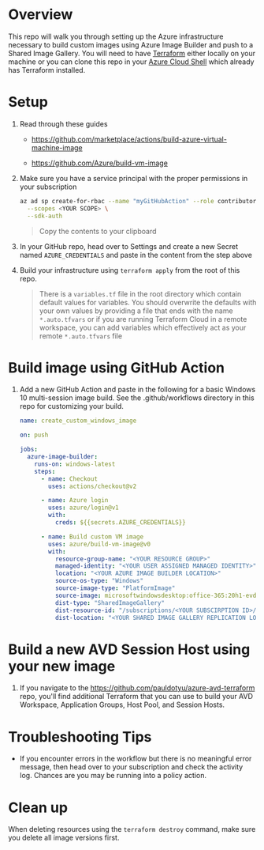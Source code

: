 # Overview

This repo will walk you through setting up the Azure infrastructure necessary to build custom images using Azure Image Builder and push to a Shared Image Gallery. You will need to have [Terraform](https://www.terraform.io/downloads.html) either locally on your machine or you can clone this repo in your [Azure Cloud Shell](https://shell.azure.com) which already has Terraform installed.

# Setup

1. Read through these guides

   - https://github.com/marketplace/actions/build-azure-virtual-machine-image

   - https://github.com/Azure/build-vm-image

1. Make sure you have a service principal with the proper permissions in your subscription

   ```sh
   az ad sp create-for-rbac --name "myGitHubAction" --role contributor \
     --scopes <YOUR SCOPE> \
     --sdk-auth
   ```

   > Copy the contents to your clipboard

1. In your GitHub repo, head over to Settings and create a new Secret named `AZURE_CREDENTIALS` and paste in the content from the step above

1. Build your infrastructure using `terraform apply` from the root of this repo.

   > There is a `variables.tf` file in the root directory which contain default values for variables. You should overwrite the defaults with your own values by providing a file that ends with the name `*.auto.tfvars` or if you are running Terraform Cloud in a remote workspace, you can add variables which effectively act as your remote `*.auto.tfvars` file

# Build image using GitHub Action

1. Add a new GitHub Action and paste in the following for a basic Windows 10 multi-session image build. See the .github/workflows directory in this repo for customizing your build.

   ```yml
   name: create_custom_windows_image

   on: push

   jobs:
     azure-image-builder:
       runs-on: windows-latest
       steps:
         - name: Checkout
           uses: actions/checkout@v2

         - name: Azure login
           uses: azure/login@v1
           with:
             creds: ${{secrets.AZURE_CREDENTIALS}}

         - name: Build custom VM image
           uses: azure/build-vm-image@v0
           with:
             resource-group-name: "<YOUR RESOURCE GROUP>"
             managed-identity: "<YOUR USER ASSIGNED MANAGED IDENTITY>"
             location: "<YOUR AZURE IMAGE BUILDER LOCATION>"
             source-os-type: "Windows"
             source-image-type: "PlatformImage"
             source-image: microsoftwindowsdesktop:office-365:20h1-evd-o365pp:latest
             dist-type: "SharedImageGallery"
             dist-resource-id: "/subscriptions/<YOUR SUBSCIRPTION ID>/resourceGroups/<YOUR RESOURCE GROUP>/providers/Microsoft.Compute/galleries/<YOUR SHARED IMAGE GALLERY NAME>/images/<YOUR SHARED IMAGE NAME>"
             dist-location: "<YOUR SHARED IMAGE GALLERY REPLICATION LOCATIONS>"
   ```

# Build a new AVD Session Host using your new image

1. If you navigate to the https://github.com/pauldotyu/azure-avd-terraform repo, you'll find additional Terraform that you can use to build your AVD Workspace, Application Groups, Host Pool, and Session Hosts.

# Troubleshooting Tips

- If you encounter errors in the workflow but there is no meaningful error message, then head over to your subscription and check the activity log. Chances are you may be running into a policy action.

# Clean up

When deleting resources using the `terraform destroy` command, make sure you delete all image versions first.
